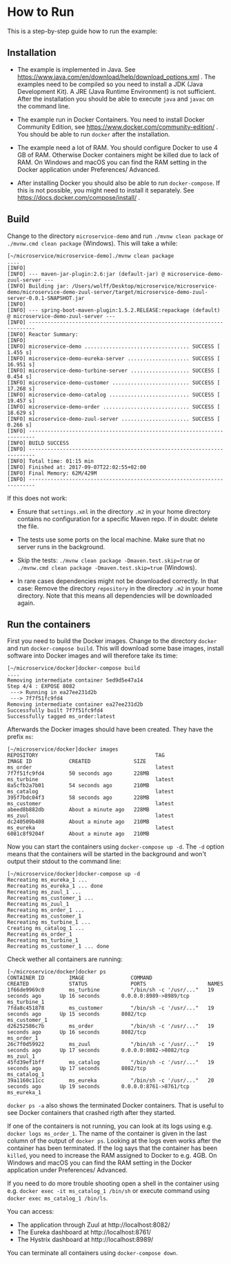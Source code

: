 # How to Run

This is a step-by-step guide how to run the example:

## Installation

* The example is implemented in Java. See
   https://www.java.com/en/download/help/download_options.xml . The
   examples need to be compiled so you need to install a JDK (Java
   Development Kit). A JRE (Java Runtime Environment) is not
   sufficient. After the installation you should be able to execute
   `java` and `javac` on the command line.

* The example run in Docker Containers. You need to install Docker
  Community Edition, see https://www.docker.com/community-edition/
  . You should be able to run `docker` after the installation.

* The example need a lot of RAM. You should configure Docker to use 4
  GB of RAM. Otherwise Docker containers might be killed due to lack
  of RAM. On Windows and macOS you can find the RAM setting in the
  Docker application under Preferences/ Advanced.
  
* After installing Docker you should also be able to run
  `docker-compose`. If this is not possible, you might need to install
  it separately. See https://docs.docker.com/compose/install/ .

## Build

Change to the directory `microservice-demo` and run `./mvnw clean
package` or `./mvnw.cmd clean package` (Windows). This will take a while:

```
[~/microservice/microservice-demo]./mvnw clean package
....
[INFO] 
[INFO] --- maven-jar-plugin:2.6:jar (default-jar) @ microservice-demo-zuul-server ---
[INFO] Building jar: /Users/wolff/Desktop/microservice/microservice-demo/microservice-demo-zuul-server/target/microservice-demo-zuul-server-0.0.1-SNAPSHOT.jar
[INFO] 
[INFO] --- spring-boot-maven-plugin:1.5.2.RELEASE:repackage (default) @ microservice-demo-zuul-server ---
[INFO] ------------------------------------------------------------------------
[INFO] Reactor Summary:
[INFO] 
[INFO] microservice-demo .................................. SUCCESS [  1.455 s]
[INFO] microservice-demo-eureka-server .................... SUCCESS [ 16.951 s]
[INFO] microservice-demo-turbine-server ................... SUCCESS [  0.454 s]
[INFO] microservice-demo-customer ......................... SUCCESS [ 17.268 s]
[INFO] microservice-demo-catalog .......................... SUCCESS [ 19.457 s]
[INFO] microservice-demo-order ............................ SUCCESS [ 18.629 s]
[INFO] microservice-demo-zuul-server ...................... SUCCESS [  0.266 s]
[INFO] ------------------------------------------------------------------------
[INFO] BUILD SUCCESS
[INFO] ------------------------------------------------------------------------
[INFO] Total time: 01:15 min
[INFO] Finished at: 2017-09-07T22:02:55+02:00
[INFO] Final Memory: 62M/429M
[INFO] ------------------------------------------------------------------------
```

If this does not work:

* Ensure that `settings.xml` in the directory `.m2` in your home
directory contains no configuration for a specific Maven repo. If in
doubt: delete the file.

* The tests use some ports on the local machine. Make sure that no
server runs in the background.

* Skip the tests: `./mvnw clean package
  -Dmaven.test.skip=true` or `./mvnw.cmd clean package
  -Dmaven.test.skip=true` (Windows).

* In rare cases dependencies might not be downloaded correctly. In
  that case: Remove the directory `repository` in the directory `.m2`
  in your home directory. Note that this means all dependencies will
  be downloaded again.

## Run the containers

First you need to build the Docker images. Change to the directory
`docker` and run `docker-compose build`. This will download some base
images, install software into Docker images and will therefore take
its time:

```
[~/microservice/docker]docker-compose build 
....
Removing intermediate container 5ed9d5e47a14
Step 4/4 : EXPOSE 8082
 ---> Running in ea27ee231d2b
 ---> 7f7f51fc9fd4
Removing intermediate container ea27ee231d2b
Successfully built 7f7f51fc9fd4
Successfully tagged ms_order:latest
```

Afterwards the Docker images should have been created. They have the prefix
`ms`:

```
[~/microservice/docker]docker images
REPOSITORY                                      TAG                 IMAGE ID            CREATED              SIZE
ms_order                                        latest              7f7f51fc9fd4        50 seconds ago       228MB
ms_turbine                                      latest              8a5cfb2a7b01        54 seconds ago       210MB
ms_catalog                                      latest              395f7bdc04f3        58 seconds ago       228MB
ms_customer                                     latest              abeed8b882db        About a minute ago   228MB
ms_zuul                                         latest              dc240509b408        About a minute ago   210MB
ms_eureka                                       latest              6081c8f9204f        About a minute ago   210MB
```

Now you can start the containers using `docker-compose up -d`. The
`-d` option means that the containers will be started in the
background and won't output their stdout to the command line:

```
[~/microservice/docker]docker-compose up -d
Recreating ms_eureka_1 ... 
Recreating ms_eureka_1 ... done
Recreating ms_zuul_1 ... 
Recreating ms_customer_1 ... 
Recreating ms_zuul_1
Recreating ms_order_1 ... 
Recreating ms_customer_1
Recreating ms_turbine_1 ... 
Creating ms_catalog_1 ... 
Recreating ms_order_1
Recreating ms_turbine_1
Recreating ms_customer_1 ... done
```

Check wether all containers are running:

```
[~/microservice/docker]docker ps
CONTAINER ID        IMAGE               COMMAND                  CREATED             STATUS              PORTS                    NAMES
1f66de9969c0        ms_turbine          "/bin/sh -c '/usr/..."   19 seconds ago      Up 16 seconds       0.0.0.0:8989->8989/tcp   ms_turbine_1
7fda8c451878        ms_customer         "/bin/sh -c '/usr/..."   19 seconds ago      Up 15 seconds       8082/tcp                 ms_customer_1
d26252586c7b        ms_order            "/bin/sh -c '/usr/..."   19 seconds ago      Up 16 seconds       8082/tcp                 ms_order_1
26c7f0d59922        ms_zuul             "/bin/sh -c '/usr/..."   19 seconds ago      Up 17 seconds       0.0.0.0:8082->8082/tcp   ms_zuul_1
45fd39ef1bff        ms_catalog          "/bin/sh -c '/usr/..."   19 seconds ago      Up 17 seconds       8082/tcp                 ms_catalog_1
39a1160c11cc        ms_eureka           "/bin/sh -c '/usr/..."   20 seconds ago      Up 19 seconds       0.0.0.0:8761->8761/tcp   ms_eureka_1
```
`docker ps -a`  also shows the terminated Docker containers. That is
useful to see Docker containers that crashed rigth after they started.

If one of the containers is not running, you can look at its logs using
e.g.  `docker logs ms_order_1`. The name of the container is
given in the last column of the output of `docker ps`. Looking at the
logs even works after the container has been
terminated. If the log says that the container has been `killed`, you
need to increase the RAM assigned to Docker to e.g. 4GB. On Windows
and macOS you can find the RAM setting in the Docker application under
Preferences/ Advanced.
  
If you need to do more trouble shooting open a shell in the container
using e.g. `docker exec -it ms_catalog_1 /bin/sh` or execute
command using `docker exec ms_catalog_1 /bin/ls`.

You can access:

* The application through Zuul at http://localhost:8082/
* The Eureka dashboard at http://localhost:8761/
* The Hystrix dashboard at http://localhost:8989/

You can terminate all containers using `docker-compose down`.
